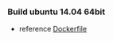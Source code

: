 ### Build ubuntu 14.04 64bit

 - reference [Dockerfile][1]

[1]:https://docs.docker.com/examples/running_ssh_service/
